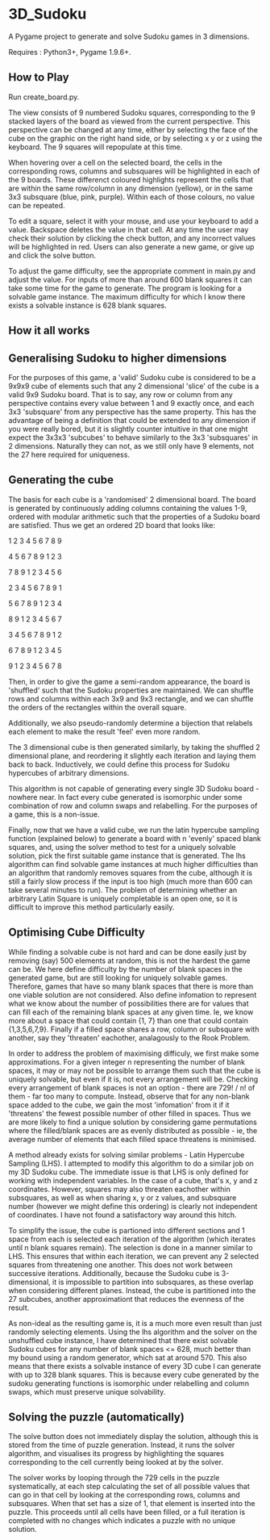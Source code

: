 # 3D_Sudoku
A Pygame project to generate and solve Sudoku games in 3 dimensions.

Requires : Python3+, Pygame 1.9.6+.


## How to Play

Run create_board.py.

The view consists of 9 numbered Sudoku squares, corresponding to the 9 stacked layers of 
the board as viewed from the current perspective. This perspective can be changed at any time, either by selecting the face of 
the cube on the graphic on the right hand side, or by selecting x y or z using the keyboard. The 9 squares will repopulate at
this time.

When hovering over a cell on the selected board, the cells in the corresponding rows, columns and subsquares will be highlighted
in each of the 9 boards. These differenct coloured highlights represent the cells that are within the same row/column in any dimension
(yellow), or in the same 3x3 subsquare (blue, pink, purple). Within each of those colours, no value can be repeated.

To edit a square, select it with your mouse, and use your keyboard to add a value. Backspace deletes the value in that cell. At any
time the user may check their solution by clicking the check button, and any incorrect values will be highlighted in red. Users
can also generate a new game, or give up and click the solve button.

To adjust the game difficulty, see the appropriate comment in main.py and adjust the value. For inputs of more than around 600 blank squares it can take some time for the game to generate. The program is looking for a solvable game instance. The maximum difficulty for which I know there exists a solvable instance is 628 blank squares.


## How it all works

## Generalising Sudoku to higher dimensions

For the purposes of this game, a 'valid' Sudoku cube is considered to be a 9x9x9 cube of elements such that any 2 dimensional
'slice' of the cube is a valid 9x9 Sudoku board. That is to say, any row or column from any perspective contains every value
between 1 and 9 exactly once, and each 3x3 'subsquare' from any perspective has the same property. This has the advantage of being a definition that could be extended to any dimension if you were really bored, but it is slightly counter intuitive in that one might expect the 3x3x3 'subcubes' to behave similarly to the 3x3 'subsquares' in 2 dimensions. Naturally they can not, as we still only have 9 elements, not the 27 here required for uniqueness.


## Generating the cube

The basis for each cube is a 'randomised' 2 dimensional board. The board is generated by continuously adding columns containing
the values 1-9, ordered with modular arithmetic such that the properties of a Sudoku board are satisfied. Thus we get an ordered
2D board that looks like:

1 2 3 4 5 6 7 8 9

4 5 6 7 8 9 1 2 3

7 8 9 1 2 3 4 5 6

2 3 4 5 6 7 8 9 1

5 6 7 8 9 1 2 3 4

8 9 1 2 3 4 5 6 7

3 4 5 6 7 8 9 1 2

6 7 8 9 1 2 3 4 5

9 1 2 3 4 5 6 7 8


Then, in order to give the game a semi-random appearance, the board is 'shuffled' such that the Sudoku properties are maintained.
We can shuffle rows and columns within each 3x9 and 9x3 rectangle, and we can shuffle the orders of the rectangles within
the overall square.

Additionally, we also pseudo-randomly determine a bijection that relabels each element to make the result 'feel' even more random.

The 3 dimensional cube is then generated similarly, by taking the shuffled 2 dimensional plane, and reordering it slightly each
iteration and laying them back to back. Inductively, we could define this process for Sudoku hypercubes of arbitrary dimensions. 

This algorithm is not capable of generating every single 3D Sudoku board - nowhere near. In fact every cube generated is isomorphic under some combination of row and column swaps and relabelling. For the purposes of a game, this is a non-issue.

Finally, now that we have a valid cube, we run the latin hypercube sampling function (explained below) to generate a board with n 'evenly' spaced blank squares, and, using the solver method to test for a uniquely solvable solution, pick the first suitable game instance that is generated. The lhs algorithm can find solvable game instances at much higher difficulties than an algorithm that randomly removes squares from the cube, although it is still a fairly slow process if the input is too high (much more than 600 can take several minutes to run). The problem of determining whether an arbitrary Latin Square is uniquely completable is an open one, so it is difficult to improve this method particularly easily. 


## Optimising Cube Difficulty

While finding a solvable cube is not hard and can be done easily just by removing (say) 500 elements at random, this is not the hardest the game can be. We here define difficulty by the number of blank spaces in the generated game, but are still looking for uniquely solvable games. Therefore, games that have so many blank spaces that there is more than one viable solution are not considered. Also define infomation to represent what we know about the number of possibilities there are for values that can fill each of the remaining blank spaces at any given time. Ie, we know more about a space that could contain {1, 7} than one that could contain {1,3,5,6,7,9}. Finally if a filled space shares a row, column or subsquare with another, say they 'threaten' eachother, analagously to the Rook Problem.

In order to address the problem of maximising difficuly, we first make some approximations. For a given integer n representing the number of blank spaces, it may or may not be possible to arrange them such that the cube is uniquely solvable, but even if it is, not every arrangement will be. Checking every arrangement of blank spaces is not an option - there are 729! / n! of them - far too many to compute. Instead, observe that for any non-blank space added to the cube, we gain the most 'infomation' from it if it 'threatens' the fewest possible number of other filled in spaces. Thus we are more likely to find a unique solution by considering game permutations where the filled/blank spaces are as evenly distributed as possible - ie, the average number of elements that each filled space threatens is minimised.

A method already exists for solving similar problems - Latin Hypercube Sampling (LHS). I attempted to modify this algorithm to do a similar job on my 3D Sudoku cube. The immediate issue is that LHS is only defined for working with independent variables. In the case of a cube, that's x, y and z coordinates. However, squares may also threaten eachother within subsquares, as well as when sharing x, y or z values, and subsquare number (however we might define this ordering) is clearly not independent of coordinates. I have not found a satisfactory way around this hitch.

To simplify the issue, the cube is partioned into different sections and 1 space from each is selected each iteration of the algorithm (which iterates until n blank squares remain). The selection is done in a manner similar to LHS. This ensures that within each iteration, we can prevent any 2 selected squares from threatening one another. This does not work between successive iterations. Additionally, because the Sudoku cube is 3-dimensional, it is impossible to partition into subsquares, as these overlap when considering different planes. Instead, the cube is partitioned into the 27 subcubes, another approximationt that reduces the evenness of the result.

As non-ideal as the resulting game is, it is a much more even result than just randomly selecting elements. Using the lhs algorithm and the solver on the unshuffled cube instance, I have determined that there exist solvable Sudoku cubes for any number of blank spaces <= 628, much better than my bound using a random generator, which sat at around 570. This also means that there exists a solvable instance of every 3D cube I can generate with up to 328 blank squares. This is because every cube generated by the sudoku generating functions is isomorphic under relabelling and column swaps, which must preserve unique solvability.


## Solving the puzzle (automatically)

The solve button does not immediately display the solution, although this is stored from the time of puzzle generation. Instead, it
runs the solver algorithm, and visualises its progress by highlighting the squares corresponding to the cell currently being looked
at by the solver.

The solver works by looping through the 729 cells in the puzzle systematically, at each step calculating the set of all possible values
that can go in that cell by looking at the corresponding rows, columns and subsquares. When that set has a size of 1, that element is
inserted into the puzzle. This proceeds until all cells have been filled, or a full iteration is completed with no changes which indicates a puzzle with no unique solution.
